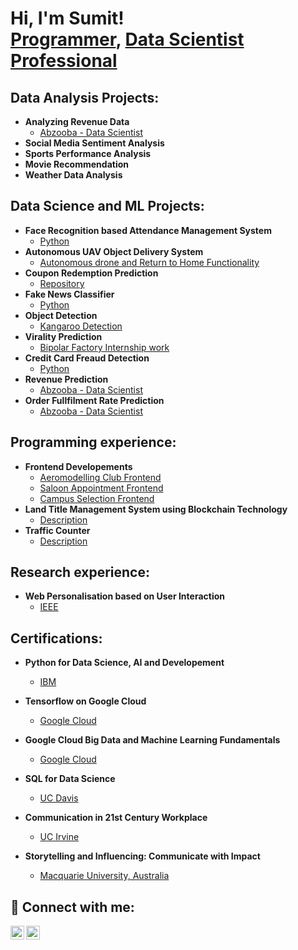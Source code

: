 <h1>Hi, I'm Sumit! <br/><a href="https://github.com/SumitSakarkar08">Programmer</a>, <a href="https://github.com/SumitSakarkar08/">Data Scientist Professional</a></h1>

<h2> Data Analysis Projects:</h2>

- <b>Analyzing Revenue Data</b>
  - [Abzooba - Data Scientist](https://www.linkedin.com/in/sumit-sakarkar/)
- <b>Social Media Sentiment Analysis</b>
- <b>Sports Performance Analysis</b>
- <b>Movie Recommendation</b>
- <b>Weather Data Analysis</b>

<h2> Data Science and ML Projects:</h2>

- <b>Face Recognition based Attendance Management System</b>
  - [Python](https://github.com/SumitSakarkar08)
- <b>Autonomous UAV Object Delivery System</b>
  - [Autonomous drone and Return to Home Functionality](https://www.linkedin.com/in/sumit-sakarkar) 
- <b>Coupon Redemption Prediction</b>
  - [Repository](https://github.com/SumitSakarkar08/Coupon-Redemption-Prediction)
- <b>Fake News Classifier</b>
  - [Python](https://github.com/SumitSakarkar08/Coupon-Redemption-Prediction)
- <b>Object Detection</b>
  - [Kangaroo Detection](https://github.com/SumitSakarkar08/Coupon-Redemption-Prediction)
- <b>Virality Prediction</b>
  - [Bipolar Factory Internship work](https://github.com/SumitSakarkar08/Bipolar-Factory-Internship)
- <b>Credit Card Freaud Detection</b>
  - [Python](https://www.linkedin.com/in/sumit-sakarkar/)
- <b>Revenue Prediction</b>
  - [Abzooba - Data Scientist](https://www.linkedin.com/in/sumit-sakarkar/)
- <b>Order Fullfilment Rate Prediction</b>
  - [Abzooba - Data Scientist](https://www.linkedin.com/in/sumit-sakarkar/)


<h2> Programming experience:</h2>

- <b>Frontend Developements</b>
  - [Aeromodelling Club Frontend](https://github.com/SumitSakarkar08/Aeromodelling_Frontend)
  - [Saloon Appointment Frontend](https://github.com/SumitSakarkar08/Task-1/blob/master/index.html)
  - [Campus Selection Frontend](https://github.com/SumitSakarkar08/HTML-and-PHP-Web-Pages-for-A-student-Campus-Selection-process)
- <b>Land Title Management System using Blockchain Technology</b>
  - [Description](https://www.linkedin.com/in/sumit-sakarkar)
- <b>Traffic Counter</b>
  - [Description](https://www.linkedin.com/in/sumit-sakarkar)

<h2> Research experience:</h2>

- <b>Web Personalisation based on User Interaction</b>
  - [IEEE](https://ieeexplore.ieee.org/document/9388384)

<h2> Certifications:</h2>

- <b>Python for Data Science, AI and Developement</b>
  - [IBM](https://www.coursera.org/account/accomplishments/certificate/Z4W6YVLXW58R)
- <b>Tensorflow on Google Cloud</b>
  - [Google Cloud](https://www.coursera.org/account/accomplishments/certificate/AZBPYTYKALMD)
- <b>Google Cloud Big Data and Machine Learning Fundamentals</b>
  - [Google Cloud](https://www.coursera.org/account/accomplishments/certificate/69DDFFRJUSUL)
- <b>SQL for Data Science</b>
  - [UC Davis](https://www.coursera.org/account/accomplishments/certificate/4GAB4JN8LK2Z)

    
- <b>Communication in 21st Century Workplace</b>
  - [UC Irvine](https://www.coursera.org/account/accomplishments/certificate/EJS3TVG8QYQM)
- <b>Storytelling and Influencing: Communicate with Impact</b>
  - [Macquarie University, Australia](https://www.coursera.org/account/accomplishments/certificate/QPM925ZCFX4P)
  

<h2> 🤳 Connect with me:</h2>

[<img align="left" alt="sumit-sakarkar | LinkedIn" width="22px" src="https://cdn.jsdelivr.net/npm/simple-icons@v3/icons/linkedin.svg" />][linkedin]
[<img align="left" alt="potter_head_08 | Instagram" width="22px" src="https://cdn.jsdelivr.net/npm/simple-icons@v3/icons/instagram.svg" />][instagram]

[instagram]: https://www.instagram.com/potter_head_08/
[linkedin]: https://www.linkedin.com/in/sumit-sakarkar

<!--
**SumitSakarkar08/SumitSakarkar08** is a ✨ _special_ ✨ repository because its `README.md` (this file) appears on your GitHub profile.

Here are some ideas to get you started:

- 🔭 I’m currently working on ...
- 🌱 I’m currently learning ...
- 👯 I’m looking to collaborate on ...
- 🤔 I’m looking for help with ...
- 💬 Ask me about ...
- 📫 How to reach me: ...
- 😄 Pronouns: ...
- ⚡ Fun fact: ...
-->
